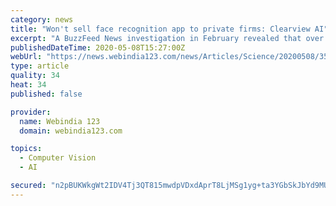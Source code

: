 ```yaml
---
category: news
title: "Won't sell face recognition app to private firms: Clearview AI"
excerpt: "A BuzzFeed News investigation in February revealed that over 2,200 police departments, government agencies, and companies across 27 countries had got access to Clearview AI's facial recognition tool."
publishedDateTime: 2020-05-08T15:27:00Z
webUrl: "https://news.webindia123.com/news/Articles/Science/20200508/3554733.html"
type: article
quality: 34
heat: 34
published: false

provider:
  name: Webindia 123
  domain: webindia123.com

topics:
  - Computer Vision
  - AI

secured: "n2pBUKWkgWt2IDV4Tj3QT815mwdpVDxdAprT8LjMSg1yg+ta3YGbSkJbYd9MUK51FCQYy+k6x4x4+FmM5KPizjArEdCqb8Z9dGoMtIgzg8zJ+4uT304kHgd7vQAQHEhWFsSXi4APkzZMnSyLQ89wpkRDP1oXye/4j4osgkingRWMnLcN/bw82FUqZL9D4mvhGZXWgExit6cekj3zg/O/1TkDbypRqpnV9/YeAYtrWWFmVrWMnGZTl+/4qrwYgFtKPnzGqNk8YMLroOcyxhde1fJgTa/IuA8OkaueGKJg/owfucq+hd4siW+MG4u2LcJ+;Rk9jWgrpyKJzmfuBWXJmtg=="
---
```


